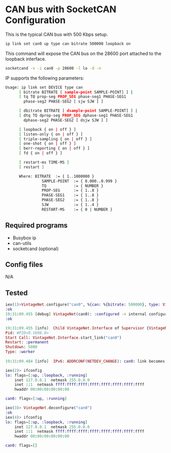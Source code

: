 # CAN bus with SocketCAN Configuration

This is the typical CAN bus with 500 Kbps setup.

```bash
ip link set can0 up type can bitrate 500000 loopback on
```

This command will expose the CAN bus on the 28600 port attached 
to the loopback interface.

```bash
socketcand -v -i can0 -p 28600 -l lo -d -n
```

IP supports the following parameters:

```bash
Usage: ip link set DEVICE type can
      [ bitrate BITRATE [ sample-point SAMPLE-POINT] ] |
      [ tq TQ prop-seg PROP_SEG phase-seg1 PHASE-SEG1
        phase-seg2 PHASE-SEG2 [ sjw SJW ] ]

      [ dbitrate BITRATE [ dsample-point SAMPLE-POINT] ] |
      [ dtq TQ dprop-seg PROP_SEG dphase-seg1 PHASE-SEG1
        dphase-seg2 PHASE-SEG2 [ dsjw SJW ] ]

      [ loopback { on | off } ]
      [ listen-only { on | off } ]
      [ triple-sampling { on | off } ]
      [ one-shot { on | off } ]
      [ berr-reporting { on | off } ]
      [ fd { on | off } ]

      [ restart-ms TIME-MS ]
      [ restart ]

      Where: BITRATE  := { 1..1000000 }
                SAMPLE-POINT  := { 0.000..0.999 }
                TQ            := { NUMBER }
                PROP-SEG      := { 1..8 }
                PHASE-SEG1    := { 1..8 }
                PHASE-SEG2    := { 1..8 }
                SJW           := { 1..4 }
                RESTART-MS    := { 0 | NUMBER }
```

## Required programs

* Busybox ip
* can-utils
* socketcand (optional)

## Config files

N/A

## Tested

```elixir
iex(1)>VintageNet.configure("can0", %{can: %{bitrate: 500000}, type: VintageNetCan})
:ok
19:31:09.455 [debug] VintageNet(can0): :configured -> internal configure (VintageNetCan)
:ok

19:31:09.455 [info]  Child VintageNet.Interface of Supervisor {VintageNet.Interface.Registry, {VintageNet.Interface.Supervisor, "can0"}} started
Pid: #PID<0.1608.0>
Start Call: VintageNet.Interface.start_link("can0")
Restart: :permanent
Shutdown: 5000
Type: :worker
                                 
19:31:09.484 [info]  IPv6: ADDRCONF(NETDEV_CHANGE): can0: link becomes ready

iex(2)> ifconfig
lo: flags=[:up, :loopback, :running]
    inet 127.0.0.1  netmask 255.0.0.0
    inet ::1  netmask ffff:ffff:ffff:ffff:ffff:ffff:ffff:ffff
    hwaddr 00:00:00:00:00:00

can0: flags=[:up, :running]

iex(3)> VintageNet.deconfigure("can0")                                               
:ok
iex(4)> ifconfig
lo: flags=[:up, :loopback, :running]
    inet 127.0.0.1  netmask 255.0.0.0
    inet ::1  netmask ffff:ffff:ffff:ffff:ffff:ffff:ffff:ffff
    hwaddr 00:00:00:00:00:00

can0: flags=[]
                                 
```
